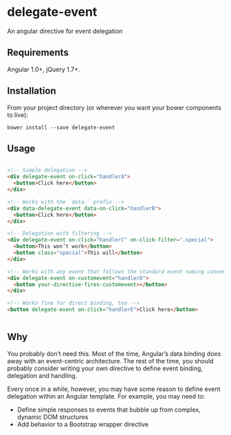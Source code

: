 delegate-event
==============

An angular directive for event delegation

## Requirements

Angular 1.0+, jQuery 1.7+.

## Installation

From your project directory (or wherever you want your bower components to live):

```shell
bower install --save delegate-event
```

## Usage

```html

<!-- Simple delegation -->
<div delegate-event on-click="handlerA">
  <button>Click here</button>
</div>

<!-- Works with the `data-` prefix -->
<div data-delegate-event data-on-click="handlerB">
  <button>Click here</button>
</div>

<!-- Delegation with filtering -->
<div delegate-event on-click="handlerC" on-click-filter=".special">
  <button>This won’t work</button>
  <button class="special">This will</button>
</div>

<!-- Works with any event that follows the standard event naming convention (http://www.w3.org/TR/DOM-Level-3-Events/#event-types) -->
<div delegate-event on-customevent="handlerD">
  <button your-directive-fires-customevent></button>
</div>

<!-- Works fine for direct binding, too -->
<button delegate-event on-click="handlerE">Click here</button>



```

## Why

You probably don’t need this. Most of the time, Angular’s data binding does away with an event-centric architecture. The rest of the time, you should probably consider writing your own directive to define event binding, delegation and handling.

Every once in a while, however, you may have some reason to define event delegation within an Angular template. For example, you may need to:

* Define simple responses to events that bubble up from complex, dynamic DOM structures
* Add behavior to a Bootstrap wrapper directive
